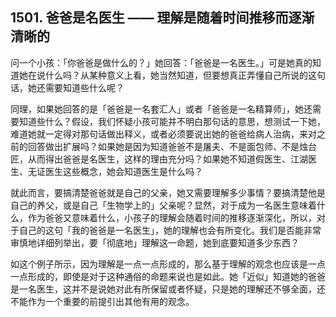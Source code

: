 ## 1501. 爸爸是名医生 —— 理解是随着时间推移而逐渐清晰的

问一个小孩：「你爸爸是做什么的？」她回答：「爸爸是一名医生。」可是她真的知道她在说什么吗？从某种意义上看，她当然知道，但要想真正弄懂自己所说的这句话，她还需要知道些什么呢？

同理，如果她回答的是「爸爸是一名套汇人」或者「爸爸是一名精算师」，她还需要知道些什么？假设，我们怀疑小孩可能并不明白那句话的意思，想测试一下她，难道她就一定得对那句话做出释义，或者必须要说出她的爸爸给病人治病，来对之前的回答做出扩展吗？如果她是因为知道爸爸不是屠夫、不是面包师、不是烛台匠，从而得出爸爸是名医生，这样的理由充分吗？如果她不知道假医生、江湖医生、无证医生这些概念，她会知道医生是什么吗？

就此而言，要搞清楚爸爸就是自己的父亲，她又需要理解多少事情？要搞清楚他是自己的养父，或是自己「生物学上的」父亲呢？显然，对于成为一名医生意味着什么，作为爸爸又意味着什么，小孩子的理解会随着时间的推移逐渐深化，所以，对于自己的这句「我的爸爸是一名医生」，她的理解也会有所变化。我们是否能非常审慎地详细列举出，要「彻底地」理解这一命题，她到底要知道多少东西？

如这个例子所示，因为理解是一点一点形成的，那么基于理解的观念也应该是一点一点形成的，即使是对于这种通俗的命题来说也是如此。她「近似」知道她的爸爸是一名医生，这并不是说她对此有所保留或者怀疑，只是她的理解还不够全面，还不能作为一个重要的前提引出其他有用的观念。